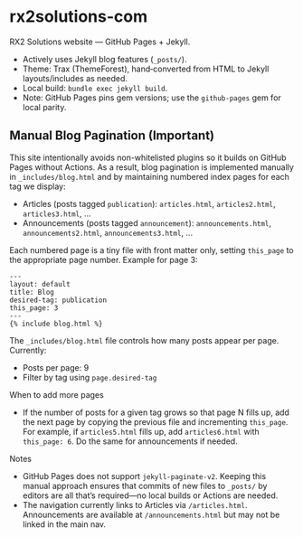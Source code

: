 # rx2solutions-com
RX2 Solutions website — GitHub Pages + Jekyll.
- Actively uses Jekyll blog features (`_posts/`).
- Theme: Trax (ThemeForest), hand‑converted from HTML to Jekyll layouts/includes as needed.
- Local build: `bundle exec jekyll build`.
- Note: GitHub Pages pins gem versions; use the `github-pages` gem for local parity.

## Manual Blog Pagination (Important)

This site intentionally avoids non-whitelisted plugins so it builds on GitHub Pages without Actions. As a result, blog pagination is implemented manually in `_includes/blog.html` and by maintaining numbered index pages for each tag we display:

- Articles (posts tagged `publication`): `articles.html`, `articles2.html`, `articles3.html`, ...
- Announcements (posts tagged `announcement`): `announcements.html`, `announcements2.html`, `announcements3.html`, ...

Each numbered page is a tiny file with front matter only, setting `this_page` to the appropriate page number. Example for page 3:

```
---
layout: default
title: Blog
desired-tag: publication
this_page: 3
---
{% include blog.html %}
```

The `_includes/blog.html` file controls how many posts appear per page. Currently:

- Posts per page: 9
- Filter by tag using `page.desired-tag`

When to add more pages
- If the number of posts for a given tag grows so that page N fills up, add the next page by copying the previous file and incrementing `this_page`. For example, if `articles5.html` fills up, add `articles6.html` with `this_page: 6`. Do the same for announcements if needed.

Notes
- GitHub Pages does not support `jekyll-paginate-v2`. Keeping this manual approach ensures that commits of new files to `_posts/` by editors are all that’s required—no local builds or Actions are needed.
- The navigation currently links to Articles via `/articles.html`. Announcements are available at `/announcements.html` but may not be linked in the main nav.
